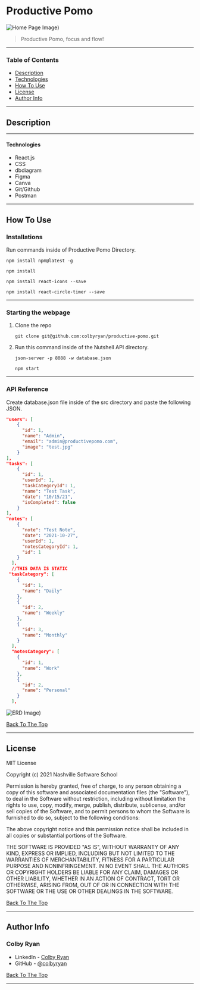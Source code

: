 # Productive Pomo

![Home Page Image](./Images/productivepomo.png))

> Productive Pomo, focus and flow!

---

### Table of Contents

- [Description](#description)
- [Technologies](#technologies)
- [How To Use](#how-to-use)
- [License](#license)
- [Author Info](#author-info)

---

## Description

---

#### Technologies

- React.js
- CSS
- dbdiagram
- Figma
- Canva
- Git/Github
- Postman

---

## How To Use

### Installations

Run commands inside of Productive Pomo Directory.

```
npm install npm@latest -g
```

```
npm install
```

```
npm install react-icons --save
```

```
npm install react-circle-timer --save
```

---

### Starting the webpage

1. Clone the repo

   ```
   git clone git@github.com:colbyryan/productive-pomo.git
   ```

1. Run this command inside of the Nutshell API directory.

   ```
   json-server -p 8088 -w database.json
   ```

   ```
   npm start
   ```

---

### API Reference

Create database.json file inside of the src directory and paste the following JSON.

```JSON
"users": [
    {
      "id": 1,
      "name": "Admin",
      "email": "admin@productivepomo.com",
      "image": "test.jpg"
    }
],
"tasks": [
    {
      "id": 1,
      "userId": 1,
      "taskCategoryId": 1,
      "name": "Test Task",
      "date": "10/15/21",
      "isCompleted": false
    }
],
"notes": [
    {
      "note": "Test Note",
      "date": "2021-10-27",
      "userId": 1,
      "notesCategoryId": 1,
      "id": 1
    }
  ],
  //THIS DATA IS STATIC
 "taskCategory": [
    {
      "id": 1,
      "name": "Daily"
    },
    {
      "id": 2,
      "name": "Weekly"
    },
    {
      "id": 3,
      "name": "Monthly"
    }
  ],
  "notesCategory": [
    {
      "id": 1,
      "name": "Work"
    },
    {
      "id": 2,
      "name": "Personal"
    }
  ],

```

![ERD Image]())

[Back To The Top](#productive-pomo)

---

## License

MIT License

Copyright (c) 2021 Nashville Software School

Permission is hereby granted, free of charge, to any person obtaining a copy of this software and associated documentation files (the "Software"), to deal in the Software without restriction, including without limitation the rights to use, copy, modify, merge, publish, distribute, sublicense, and/or sell copies of the Software, and to permit persons to whom the Software is furnished to do so, subject to the following conditions:

The above copyright notice and this permission notice shall be included in all copies or substantial portions of the Software.

THE SOFTWARE IS PROVIDED "AS IS", WITHOUT WARRANTY OF ANY KIND, EXPRESS OR IMPLIED, INCLUDING BUT NOT LIMITED TO THE WARRANTIES OF MERCHANTABILITY, FITNESS FOR A PARTICULAR PURPOSE AND NONINFRINGEMENT. IN NO EVENT SHALL THE AUTHORS OR COPYRIGHT HOLDERS BE LIABLE FOR ANY CLAIM, DAMAGES OR OTHER LIABILITY, WHETHER IN AN ACTION OF CONTRACT, TORT OR OTHERWISE, ARISING FROM, OUT OF OR IN CONNECTION WITH THE SOFTWARE OR THE USE OR OTHER DEALINGS IN THE SOFTWARE.

[Back To The Top](#productive-pomo)

---

## Author Info

### Colby Ryan

- LinkedIn - [Colby Ryan](https://www.linkedin.com/in/colbyrryan/)
- GitHub - [@colbyryan](https://github.com/colbyryan)

[Back To The Top](#productive-pomo)

---
